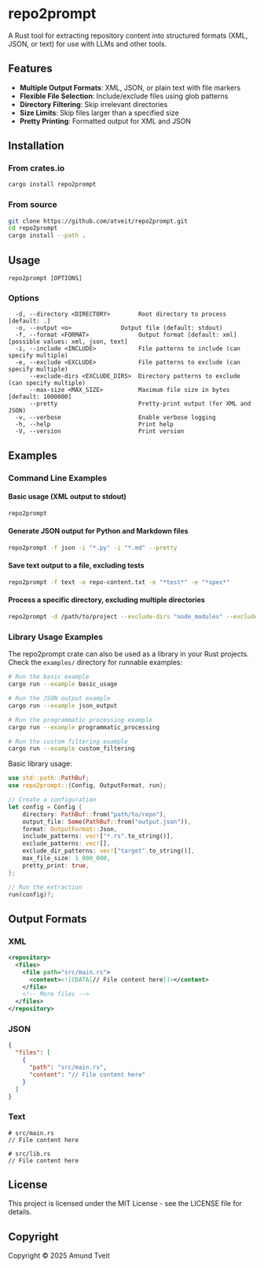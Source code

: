 # repo2prompt

A Rust tool for extracting repository content into structured formats (XML, JSON, or text) for use with LLMs and other tools.

## Features

- **Multiple Output Formats**: XML, JSON, or plain text with file markers
- **Flexible File Selection**: Include/exclude files using glob patterns
- **Directory Filtering**: Skip irrelevant directories
- **Size Limits**: Skip files larger than a specified size
- **Pretty Printing**: Formatted output for XML and JSON

## Installation

### From crates.io

```bash
cargo install repo2prompt
```

### From source

```bash
git clone https://github.com/atveit/repo2prompt.git
cd repo2prompt
cargo install --path .
```

## Usage

```
repo2prompt [OPTIONS]
```

### Options

```
  -d, --directory <DIRECTORY>        Root directory to process [default: .]
  -o, --output <o>              Output file (default: stdout)
  -f, --format <FORMAT>              Output format [default: xml] [possible values: xml, json, text]
  -i, --include <INCLUDE>            File patterns to include (can specify multiple)
  -e, --exclude <EXCLUDE>            File patterns to exclude (can specify multiple)
      --exclude-dirs <EXCLUDE_DIRS>  Directory patterns to exclude (can specify multiple)
      --max-size <MAX_SIZE>          Maximum file size in bytes [default: 1000000]
      --pretty                       Pretty-print output (for XML and JSON)
  -v, --verbose                      Enable verbose logging
  -h, --help                         Print help
  -V, --version                      Print version
```

## Examples

### Command Line Examples

#### Basic usage (XML output to stdout)

```bash
repo2prompt
```

#### Generate JSON output for Python and Markdown files

```bash
repo2prompt -f json -i "*.py" -i "*.md" --pretty
```

#### Save text output to a file, excluding tests

```bash
repo2prompt -f text -o repo-content.txt -e "*test*" -e "*spec*"
```

#### Process a specific directory, excluding multiple directories

```bash
repo2prompt -d /path/to/project --exclude-dirs "node_modules" --exclude-dirs "target"
```

### Library Usage Examples

The repo2prompt crate can also be used as a library in your Rust projects. Check the `examples/` directory for runnable examples:

```bash
# Run the basic example
cargo run --example basic_usage

# Run the JSON output example
cargo run --example json_output

# Run the programmatic processing example
cargo run --example programmatic_processing

# Run the custom filtering example
cargo run --example custom_filtering
```

Basic library usage:

```rust
use std::path::PathBuf;
use repo2prompt::{Config, OutputFormat, run};

// Create a configuration
let config = Config {
    directory: PathBuf::from("path/to/repo"),
    output_file: Some(PathBuf::from("output.json")),
    format: OutputFormat::Json,
    include_patterns: vec!["*.rs".to_string()],
    exclude_patterns: vec![],
    exclude_dir_patterns: vec!["target".to_string()],
    max_file_size: 1_000_000,
    pretty_print: true,
};

// Run the extraction
run(config)?;
```

## Output Formats

### XML

```xml
<repository>
  <files>
    <file path="src/main.rs">
      <content><![CDATA[// File content here]]></content>
    </file>
    <!-- More files -->
  </files>
</repository>
```

### JSON

```json
{
  "files": [
    {
      "path": "src/main.rs",
      "content": "// File content here"
    }
  ]
}
```

### Text

```
# src/main.rs
// File content here

# src/lib.rs
// File content here
```

## License

This project is licensed under the MIT License - see the LICENSE file for details.

## Copyright

Copyright © 2025 Amund Tveit